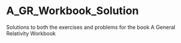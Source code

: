 # A_GR_Workbook_Solution
Solutions to both the exercises and problems for the book A General Relativity Workbook
